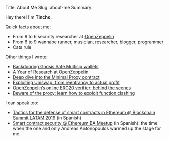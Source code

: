 Title: About Me
Slug: about-me
Summary: 

Hey there! I'm **Tincho**.

Quick facts about me:

- From 9 to 6 security researcher at [OpenZeppelin](https://openzeppelin.com/)
- From 6 to 9 wannabe runner, musician, researcher, blogger, programmer
- Cats rule

Other things I wrote:

- [Backdooring Gnosis Safe Multisig wallets](https://blog.openzeppelin.com/backdooring-gnosis-safe-multisig-wallets)
- [A Year of Research at OpenZeppelin](https://blog.openzeppelin.com/a-year-of-research-at-openzeppelin/)
- [Deep dive into the Minimal Proxy contract](https://blog.openzeppelin.com/deep-dive-into-the-minimal-proxy-contract/)
- [Exploiting Uniswap: from reentrancy to actual profit](https://blog.openzeppelin.com/exploiting-uniswap-from-reentrancy-to-actual-profit/)
- [OpenZeppelin’s online ERC20 verifier: behind the scenes](https://forum.openzeppelin.com/t/openzeppelins-online-erc20-verifier-behind-the-scenes/1675)
- [Beware of the proxy: learn how to exploit function clashing](https://forum.openzeppelin.com/t/beware-of-the-proxy-learn-how-to-exploit-function-clashing/1070)

I can speak too:

- [Tactics for the defense of smart contracts in Ethereum @ Blockchain Summit LATAM 2019](https://www.youtube.com/watch?v=947zkS_5-hk) (in Spanish)
- [Smart contract security @ Ethereum BA Meetup](https://www.youtube.com/watch?v=S1fK-i9RoE8) (in Spanish): the time when the one and only Andreas Antonopoulos warmed up the stage for me.
